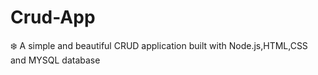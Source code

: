 # Crud-App
❄️ A simple and beautiful CRUD application built with Node.js,HTML,CSS and MYSQL database
